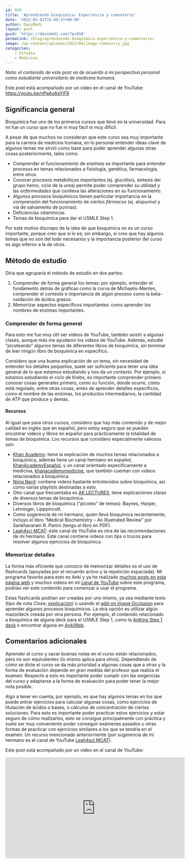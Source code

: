 ```yaml
---
id: 910
title: 'Aprendiendo bioquímica: Experiencia y comentario'
date: '2022-05-01T15:40:37+00:00'
author: DaniMedi
layout: post
guid: 'https://danimedi.com/?p=910'
permalink: /blog/aprendiendo-bioquimica-experiencia-y-comentario/
image: /wp-content/uploads/2022/04/image-chemistry.jpg
categories:
    - Estudio
    - Medicina
---
```


*Nota: el contenido de este post va de acuerdo a mi perspectiva personal como estudiante universitario de medicina humana.*

Este post está acompañado por un video en el canal de YouTube: <https://youtu.be/nPaAoAsYjF8>

## Significancia general

Bioquímica fue uno de los primeros cursos que llevé en la universidad. Para mí fue un curso que no fue ni muy fácil ni muy difícil.

A pesar de que muchos no consideran que este curso sea muy importante para la carrera de medicina humana, en lo personal entender ideas clave de algunos temas me sirvió como base para poder aprender algunas otras cosas posteriormente, tales como:

- Comprender el funcionamiento de *enzimas* es importante para entender procesos en temas relacionados a fisiología, genética, farmacología, entre otros.
- Conocer procesos metabólicos importantes (ej. glucólisis, síntesis del grupo hemo, ciclo de la urea) permite poder comprender su utilidad y las *enfermedades* que conlleva las alteraciones en su funcionamiento.
- Algunos procesos bioquímicos tienen particular importancia en la comprensión del funcionamiento de ciertos *fármacos* (ej. alopurinol y vía de salvamento de purinas).
- Deficiencias *vitamínicas*.
- Temas de bioquímica para dar el USMLE Step 1.

Por este motivo discrepo de la idea de que bioquímica no es un curso importante, porque creo que sí lo es; sin embargo, sí creo que hay algunos temas que no son del todo necesarios y la importancia posterior del curso es algo inferior a la de otros.

## Método de estudio

Diría que agruparía el método de estudio en dos partes:

1. Comprender de forma general los temas: por ejemplo, entender el fundamento detrás de gráficas como la curva de Michaelis-Menten, comprender el contexto e importancia de algún proceso como la beta-oxidación de ácidos grasos.
2. Memorizar aspectos específicos importantes: como aprender los nombres de enzimas importantes.

### Comprender de forma general

Para esto me fue muy útil ver videos de YouTube, también asistir a algunas clases, aunque más me ayudaron los videos de YouTube. Además, estudié “picoteando” algunos temas de diferentes libros de bioquímica, sin terminar de leer ningún libro de bioquímica en específico.

Considero que una buena explicación de un tema, sin necesidad de entender los detalles pequeños, suele ser suficiente para tener una idea general de lo que estamos estudiando y nos da un contexto. Por ejemplo, si estamos estudiando el ciclo de Krebs, es importante comprender primero conocer cosas generales primero, como su función, dónde ocurre, cómo está regulado, entre otras cosas, antes de aprender detalles específicos, como el nombre de las enzimas, los productos intermediarios, la cantidad de ATP que produce y demás.

#### Recursos

Al igual que para otros cursos, considero que hay más contenido y de mejor calidad en inglés que en español, pero estoy seguro que se pueden encontrar videos y libros en español para prácticamente la totalidad de temas de bioquímica. Los recursos que considero especialmente valiosos son:

- [Khan Academy](https://www.youtube.com/c/khanacademy): tiene la explicación de muchos temas relacionados a bioquímica, además tiene un canal hermano en español, [KhanAcademyEspañol](https://www.youtube.com/user/KhanAcademyEspanol), y un canal orientado específicamente a medicina, [khanacademymedicine](https://www.youtube.com/user/khanacademymedicine), que también cuentan con videos relacionados a bioquímica.
- [Ninja Nerd](https://www.youtube.com/c/NinjaNerdScience): contiene videos bastante entretenidos sobre bioquímica, así como varias playlists destinadas a esto.
- Otro canal que frecuentaba es [AK LECTURES](https://www.youtube.com/c/AKLECTURES), tiene explicaciones claras de diversos temas de bioquímica.
- Diversos libros de bioquímica (“picoteo” de temas): Baynes, Harper, Lehninger, Lipppincott.
- Como sugerencia de mi hermano, quien llevó bioquímica recientemente, incluyo el libro “Medical Biochemistry – An Illustrated Review” por Sankhavaram R. Panini (tengo el libro en PDF).
- [Leah4sci MCAT](https://www.youtube.com/channel/UC-bpCCPINPDHqBZXymG96Rw): este canal de YouTube es otra de las recomendaciones de mi hermano. Este canal contiene videos con tips o trucos para resolver algunos ejercicios de bioquímica.

### Memorizar detalles

La forma más eficiente que conozco de memorizar detalles es el uso de flashcards (apoyadas por el recuerdo activo y la repetición espaciada). Mi programa favorito para esto es Anki y ya he realizado [muchos posts en esta página web](https://danimedi.com/blog/category/anki/) y muchos videos en mi [canal de YouTube](https://www.youtube.com/c/DaniMedi555) sobre este programa, podrías ver este contenido para comenzar a usar el programa.

Estas flashcards podrían ser creadas por uno mismo, ya sea mediante texto (tipo de nota Cloze; [explicación](https://danimedi.com/blog/tutorial-de-anki-desde-cero/)) o usando el [add-on Image Occlusion](https://youtu.be/qS027thPKP4) para aprender algunos procesos bioquímicos. La otra opción es utilizar algún mazo/deck creada por otra persona. Por ejemplo, el contenido relacionado a bioquímica de alguna deck para el USMLE Step 1, como la [AnKing Step 1 deck](https://www.reddit.com/r/medicalschoolanki/comments/p7glp5/anking_overhaul_step_1step_2_version_10_update/) o encontrar alguna en [AnkiWeb](https://ankiweb.net/shared/decks/chemistry).

## Comentarios adicionales

Aprender el curso y sacar buenas notas en el curso están relacionados, pero no son equivalentes (lo mismo aplica para otros). Dependiendo de cómo se dicte el curso se da más prioridad a algunas cosas que a otras y la forma de evaluación depende en gran medida del profesor que realiza el examen. Respecto a esto es importante poder cumplir con las exigencias del curso y adaptarse a la forma de evaluación para poder tener la mejor nota posible.

Algo a tener en cuenta, por ejemplo, es que hay algunos temas en los que puede entrar ejercicios para calcular algunas cosas, como ejercicios de titulación de ácidos o bases, o cálculos de concentración de ciertas soluciones. Para esto es importante poder practicar estos ejercicios y estar seguro de cómo realizarlos, esto se consigue principalmente con práctica y suele ser muy conveniente poder conseguir exámenes pasados u otras formas de practicar con ejercicios similares a los que se tendría en el examen. Un recurso mencionado anteriormente (por sugerencia de mi hermano es el canal de YouTube [Leah4sci MCAT](https://www.youtube.com/channel/UC-bpCCPINPDHqBZXymG96Rw)).

Este post está acompañado por un video en el canal de YouTube:

<iframe width="560" height="315" src="https://www.youtube.com/embed/nPaAoAsYjF8?si=3VI9ji9ehFFpvymn" title="YouTube video player" frameborder="0" allow="accelerometer; autoplay; clipboard-write; encrypted-media; gyroscope; picture-in-picture; web-share" referrerpolicy="strict-origin-when-cross-origin" allowfullscreen></iframe>
